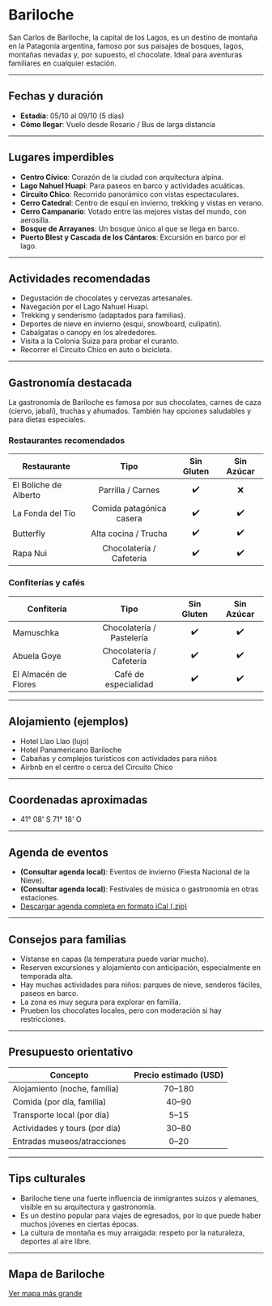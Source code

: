 # Bariloche

San Carlos de Bariloche, la capital de los Lagos, es un destino de montaña en la Patagonia argentina, famoso por sus paisajes de bosques, lagos, montañas nevadas y, por supuesto, el chocolate. Ideal para aventuras familiares en cualquier estación.

---

## Fechas y duración

- **Estadía**: 05/10 al 09/10 (5 días)
- **Cómo llegar**: Vuelo desde Rosario / Bus de larga distancia

---

## Lugares imperdibles

- **Centro Cívico**: Corazón de la ciudad con arquitectura alpina.
- **Lago Nahuel Huapi**: Para paseos en barco y actividades acuáticas.
- **Circuito Chico**: Recorrido panorámico con vistas espectaculares.
- **Cerro Catedral**: Centro de esquí en invierno, trekking y vistas en verano.
- **Cerro Campanario**: Votado entre las mejores vistas del mundo, con aerosilla.
- **Bosque de Arrayanes**: Un bosque único al que se llega en barco.
- **Puerto Blest y Cascada de los Cántaros**: Excursión en barco por el lago.

---

## Actividades recomendadas

- Degustación de chocolates y cervezas artesanales.
- Navegación por el Lago Nahuel Huapi.
- Trekking y senderismo (adaptados para familias).
- Deportes de nieve en invierno (esquí, snowboard, culipatin).
- Cabalgatas o canopy en los alrededores.
- Visita a la Colonia Suiza para probar el curanto.
- Recorrer el Circuito Chico en auto o bicicleta.

---

## Gastronomía destacada

La gastronomía de Bariloche es famosa por sus chocolates, carnes de caza (ciervo, jabalí), truchas y ahumados. También hay opciones saludables y para dietas especiales.

### Restaurantes recomendados

| Restaurante             | Tipo                       | Sin Gluten | Sin Azúcar |
|-------------------------|:--------------------------:|:----------:|:----------:|
| El Boliche de Alberto   | Parrilla / Carnes          | ✔️        | ❌         |
| La Fonda del Tío        | Comida patagónica casera   | ✔️        | ✔️         |
| Butterfly               | Alta cocina / Trucha       | ✔️        | ✔️         |
| Rapa Nui                | Chocolatería / Cafetería   | ✔️        | ✔️         |

### Confiterías y cafés

| Confitería              | Tipo                       | Sin Gluten | Sin Azúcar |
|-------------------------|:--------------------------:|:----------:|:----------:|
| Mamuschka               | Chocolatería / Pastelería  | ✔️        | ✔️         |
| Abuela Goye             | Chocolatería / Cafetería   | ✔️        | ✔️         |
| El Almacén de Flores    | Café de especialidad       | ✔️        | ✔️         |

---

## Alojamiento (ejemplos)

- Hotel Llao Llao (lujo)
- Hotel Panamericano Bariloche
- Cabañas y complejos turísticos con actividades para niños
- Airbnb en el centro o cerca del Circuito Chico

---

## Coordenadas aproximadas

- 41° 08' S 71° 18' O

---

## Agenda de eventos

- **(Consultar agenda local)**: Eventos de invierno (Fiesta Nacional de la Nieve).
- **(Consultar agenda local)**: Festivales de música o gastronomía en otras estaciones.
- [Descargar agenda completa en formato iCal (.zip)](../docs/agenda/ariflier1970@gmail.com.ical.zip)

---

## Consejos para familias

- Vístanse en capas (la temperatura puede variar mucho).
- Reserven excursiones y alojamiento con anticipación, especialmente en temporada alta.
- Hay muchas actividades para niños: parques de nieve, senderos fáciles, paseos en barco.
- La zona es muy segura para explorar en familia.
- Prueben los chocolates locales, pero con moderación si hay restricciones.

---

## Presupuesto orientativo

| Concepto                      | Precio estimado (USD) |
|-------------------------------|:--------------------:|
| Alojamiento (noche, familia)  | 70–180               |
| Comida (por día, familia)     | 40–90                |
| Transporte local (por día)    | 5–15                 |
| Actividades y tours (por día) | 30–80                |
| Entradas museos/atracciones   | 0–20                 |

---

## Tips culturales

- Bariloche tiene una fuerte influencia de inmigrantes suizos y alemanes, visible en su arquitectura y gastronomía.
- Es un destino popular para viajes de egresados, por lo que puede haber muchos jóvenes en ciertas épocas.
- La cultura de montaña es muy arraigada: respeto por la naturaleza, deportes al aire libre.

---

## Mapa de Bariloche

[Ver mapa más grande](https://www.openstreetmap.org/#map=12/-41.133/-71.328)
